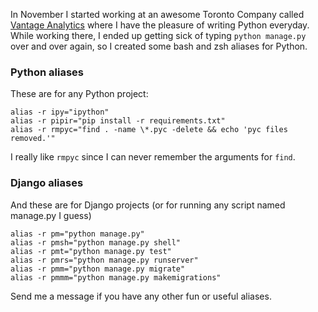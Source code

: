 
In November I started working at an awesome Toronto Company called [Vantage
Analytics][VANTAGE] where I have the pleasure of writing Python everyday.
While working there, I ended up getting sick of typing `python manage.py` over
and over again, so I created some bash and zsh aliases for Python.

### Python aliases

These are for any Python project:

    alias -r ipy="ipython"
    alias -r pipir="pip install -r requirements.txt"
    alias -r rmpyc="find . -name \*.pyc -delete && echo 'pyc files removed.'"

I really like `rmpyc` since I can never remember the arguments for `find`.

### Django aliases

And these are for Django projects (or for running any script named manage.py I guess)

    alias -r pm="python manage.py"
    alias -r pmsh="python manage.py shell"
    alias -r pmt="python manage.py test"
    alias -r pmrs="python manage.py runserver"
    alias -r pmm="python manage.py migrate"
    alias -r pmmm="python manage.py makemigrations"

Send me a message if you have any other fun or useful aliases.

[VANTAGE]: https://vantageanalytics.com
